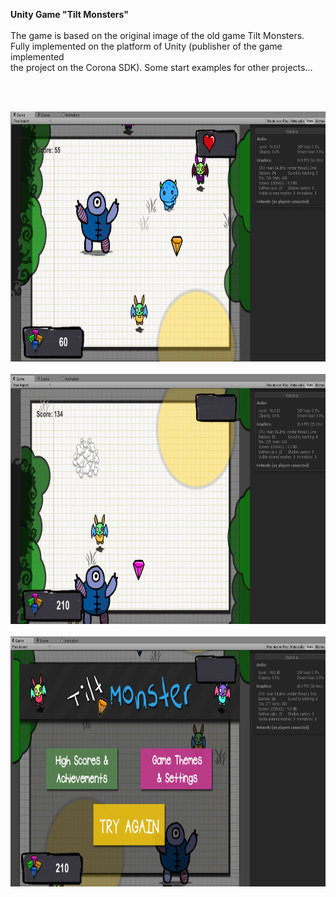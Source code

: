 <b>Unity Game "Tilt Monsters"</b>
<br/><br/>
The game is based on the original image of the old game Tilt Monsters.  <br/>
Fully implemented on the platform of Unity (publisher of the game implemented <br/>
the project on the Corona SDK). Some start examples for other projects...  <br/>

<br/><br/>

<img src="https://raw.githubusercontent.com/GensaGames/Unity-Tilt-Monsters/master/Screenshots/1.png" width="700" height="400"/>
<br/><br/>
<img src="https://raw.githubusercontent.com/GensaGames/Unity-Tilt-Monsters/master/Screenshots/2.png" width="700" height="400"/>
<br/><br/>
<img src="https://raw.githubusercontent.com/GensaGames/Unity-Tilt-Monsters/master/Screenshots/3.png" width="700" height="400"/>
